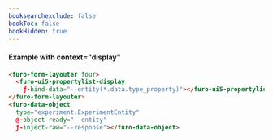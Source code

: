 ```yaml
---
booksearchexclude: false
bookToc: false
bookHidden: true
---
```


#### Example with context="display"
<script type="module" src="/init.js"></script>


<furo-demo-snippet>
<template>
<furo-vertical-scroller> 
<furo-form-layouter four>
  <furo-ui5-propertylist-display  ƒ-bind-data="--entity(*.data.type_property)"></furo-ui5-propertylist-display>
</furo-form-layouter>
<button @-click="--read">load record 1</button>
<button @-click="--readless">load record 2</button>
<button @-click="--readmore">load record 3</button>
<furo-data-object type="experiment.ExperimentEntity" @-object-ready="--entity"  ƒ-inject-raw="--response"></furo-data-object>
<furo-fetch-json
  ƒ-fetch="--read1"
  src="/mockdata/experiments/1/get.json"
  @-data="--response"
></furo-fetch-json>
<furo-fetch-json
  ƒ-fetch="--readless"
  src="/mockdata/experiments/1/get-less-props.json"
  @-data="--response"
></furo-fetch-json>
<furo-fetch-json
  ƒ-fetch="--readmore"
  src="/mockdata/experiments/1/get-more-props.json"
  @-data="--response"
></furo-fetch-json>
</furo-vertical-scroller>
</template>
</furo-demo-snippet>

```html
<furo-form-layouter four>
  <furo-ui5-propertylist-display  
    ƒ-bind-data="--entity(*.data.type_property)"></furo-ui5-propertylist-display>
</furo-form-layouter>
<furo-data-object 
  type="experiment.ExperimentEntity" 
  @-object-ready="--entity"  
  ƒ-inject-raw="--response"></furo-data-object>
```

